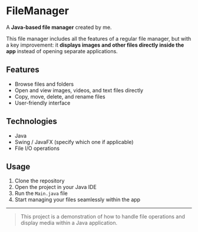 # FileManager

A **Java-based file manager** created by me.  

This file manager includes all the features of a regular file manager, but with a key improvement: it **displays images and other files directly inside the app** instead of opening separate applications.  

## Features
- Browse files and folders
- Open and view images, videos, and text files directly
- Copy, move, delete, and rename files
- User-friendly interface

## Technologies
- Java
- Swing / JavaFX (specify which one if applicable)
- File I/O operations

## Usage
1. Clone the repository
2. Open the project in your Java IDE
3. Run the `Main.java` file
4. Start managing your files seamlessly within the app

---

> This project is a demonstration of how to handle file operations and display media within a Java application.
